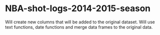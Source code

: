 # NBA-shot-logs-2014-2015-season
Will create new columns that will be added to the original dataset. Will use text functions, date functions and merge data frames to the original data.
